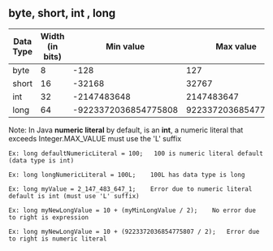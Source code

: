## byte, short, int , long


| __Data Type__  | __Width (in bits)__ | __Min value__ | __Max value__ |
|----------------|--------------------|---------------|---------------|
|   byte         |       8            | -128          | 127           |
|   short        |       16           | -32168        | 32767         |       
|   int          |       32           | -2147483648   | 2147483647    |
|   long         |       64           | -9223372036854775808 | 9223372036854775807 |


Note: In Java __numeric literal__ by default, is an __int__, a numeric literal that exceeds Integer.MAX_VALUE must use the 'L' suffix
    
    Ex: long defaultNumericLiteral = 100;   100 is numeric literal default (data type is int)
    
    Ex: long longNumericLiteral = 100L;    100L has data type is long
    
    Ex: long myValue = 2_147_483_647_1;    Error due to numeric literal default is int (must use 'L' suffix)

    Ex: long myNewLongValue = 10 + (myMinLongValue / 2);    No error due to right is expression

    Ex: long myNewLongValue = 10 + (9223372036854775807 / 2);   Error due to right is numeric literal
